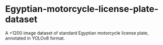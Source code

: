 # Egyptian-motorcycle-license-plate-dataset
A +1200 image dataset of standard Egyptian motorcycle license plate, annotated in YOLOv8 format.
